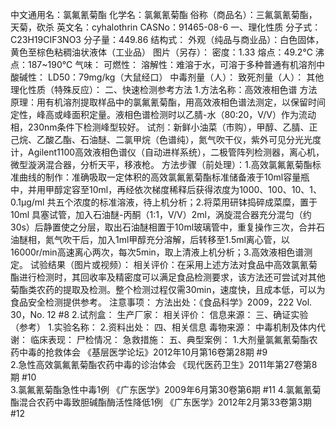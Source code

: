 中文通用名：氯氟氰菊酯
化学名：氯氟氰菊酯
俗称（商品名）：三氟氯氰菊酯，天菊，砍杀
英文名：cyhalothrin 
CASNo：91465-08-6 
一、理化性质
分子式：C23H19CIF3NO3 
分子量：449.86 
结构式：
外观（纯品与商业品）：白色固体，黄色至棕色粘稠油状液体（工业品）
图片（另存）：
密度：1.33 
熔点：49.2℃ 
沸点：187~190℃ 
气味：
可燃性：
溶解性：难溶于水，可溶于多种普通有机溶剂中
酸碱性：
LD50：79mg/kg（大鼠经口） 
中毒剂量（人）：
致死剂量（人）：
其他理化性质（特殊反应）：
二、快速检测参考方法
1.方法名称：高效液相色谱
方法原理：用有机溶剂提取样品中的氯氟氰菊酯，用高效液相色谱法测定，以保留时间定性，峰高或峰面积定量。液相色谱检测时以乙腈-水（80:20，V/V）作为流动相，230nm条件下检测峰型较好。
试剂：新鲜小油菜（市购），甲醇、乙腈、正己烷、乙酸乙酯、石油醚、二氯甲烷（色谱纯），氮气吹干仪，紫外可见分光光度计，Agilent1100高效液相色谱仪（自动进样系统），二极管阵列检测器，离心机，微型漩涡混合器，分析天平，移液枪。
方法步骤（前处理）：1.高效氯氟氰菊酯标准曲线的制作：准确吸取一定体积的高效氯氟氰菊酯标准储备液于10ml容量瓶中，并用甲醇定容至10ml，再经依次梯度稀释后获得浓度为1000、100、10、1、0.1μg/ml 共五个浓度的标准溶液，待上机分析；2.将菜用研钵捣碎成菜糜，置于10ml 具塞试管，加入石油醚-丙酮（1:1，V/V）2ml，涡旋混合器充分混匀（约30s）后静置使之分层，取出石油醚相置于10ml玻璃管中，重复操作三次，合并石油醚相，氮气吹干后，加入1ml甲醇充分溶解，后转移至1.5ml离心管，以16000r/min高速离心两次，每次5min，取上清液上机分析；3.高效液相色谱测定。
试验结果（图片或视频）：
相关评价：在采用上述方法对食品中高效氯氰菊酯进行检测时，其回收率及精密度可以满足食品检测要求，该方法还可尝试对其他菊酯类农药的提取及检测。整个检测过程仅需30min，速度快，且成本低，可以为食品安全检测提供参考。
注意事项：
方法出处：《食品科学》2009，222 Vol. 30，No. 12 #8 
2.试剂盒：
生产厂家：
相关评价：
信息来源：
三、确证实验（参考）
1.实验名称：
2.资料出处：
四、相关信息
毒物来源：
中毒机制及体内代谢：
临床表现：
尸检情况：
急救措施：
五、典型案例：
1.大剂量氯氟氰菊酯农药中毒的抢救体会 《基层医学论坛》2012年10月第16卷第28期 #9  
2.急性高效氯氟氰菊酯农药中毒的诊治体会 《现代医药卫生》2011年第27卷第8期 #10  
3.氯氟氰菊酯急性中毒1例 《广东医学》2009年6月第30卷第6期 #11 
4.氯氟氰菊酯混合农药中毒致胆碱酯酶活性降低1例 《广东医学》2012年2月第33卷第3期 #12
